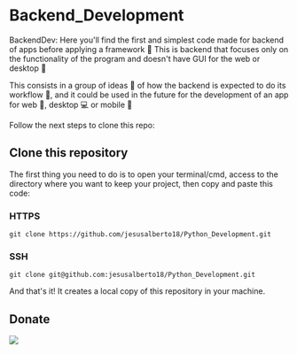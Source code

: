 # Backend_Development
BackendDev:
Here you'll find the first and simplest code made for backend of apps before applying a framework :white_square_button: This is backend that focuses only on the functionality of the program and doesn't have GUI for the web or desktop :minidisc:

This consists in a group of ideas :thought_balloon: of how the backend is expected to do its workflow :speech_balloon:, and it could be used in the future for the development of an app for web :email:, desktop :computer: or mobile :iphone:

Follow the next steps to clone this repo:


## Clone this repository

The first thing you need to do is to open your terminal/cmd, access to the directory where you want to keep your project, then copy and paste this code:

### HTTPS

```git clone https://github.com/jesusalberto18/Python_Development.git```

### SSH

```git clone git@github.com:jesusalberto18/Python_Development.git```

And that's it! It creates a local copy of this repository in your machine.

## Donate

<a href="https://www.paypal.com/paypalme/j2al444">
<img src="https://img.shields.io/badge/PayPal-00457C?style=for-the-badge&logo=paypal&logoColor=white" />
</a>

